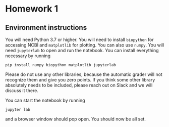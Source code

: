 # Homework 1

## Environment instructions

You will need Python 3.7 or higher. You will need to install `biopython` for accessing NCBI and `matplotlib` for plotting. You can also use `numpy`. You will need `jupyterlab` to open and run the notebook. You can install everything necessary by running
```
pip install numpy biopython matplotlib jupyterlab
```
Please do not use any other libraries, because the automatic grader will not recognize them and give you zero points. If you think some other library absolutely needs to be included, please reach out on Slack and we will discuss it there.

You can start the notebook by running
```
jupyter lab
```
and a browser window should pop open. You should now be all set.
